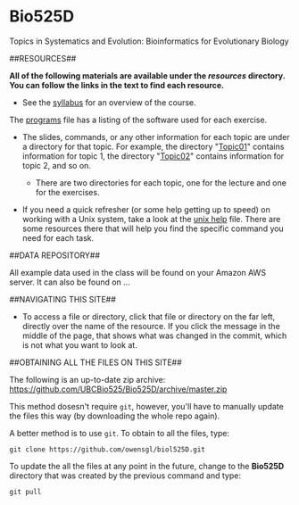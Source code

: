 Bio525D
=======

Topics in Systematics and Evolution:
Bioinformatics for Evolutionary Biology

##RESOURCES##

**All of the following materials are available under the *resources* directory. You can follow the links in the text to find each resource.**

- See the [syllabus](https://) for an overview of the course.

The [programs](https://) file has a listing of the software used for each exercise.

- The slides, commands, or any other information for each topic are under a directory for that topic. For example, the directory "[Topic01](https://)" contains information for topic 1, the directory "[Topic02](https://)" contains information for topic 2, and so on.

   - There are two directories for each topic, one for the lecture and one for the exercises.

- If you need a quick refresher (or some help getting up to speed) on working with a Unix system, take a look at the [unix help](https://) file. There are some resources there that will help you find the specific command you need for each task. 


##DATA REPOSITORY##

All example data used in the class will be found on your Amazon AWS server. It can also be found on ...

##NAVIGATING THIS SITE##

- To access a file or directory, click that file or directory on the far left, directly over the name of the resource. If you click the message in the middle of the page, that shows what was changed in the commit, which is not what you want to look at.

##OBTAINING ALL THE FILES ON THIS SITE##

The following is an up-to-date zip archive: https://github.com/UBCBio525/Bio525D/archive/master.zip

This method dosesn't require `git`, however, you'll have to manually update the files this way (by downloading the whole repo again).

A better method is to use `git`. To obtain to all the files, type:

    git clone https://github.com/owensgl/biol525D.git

To update the all the files at any point in the future, change to the **Bio525D** directory that was created by the previous command and type:

    git pull

